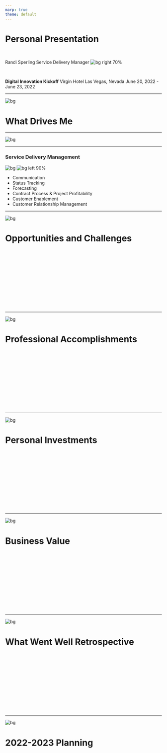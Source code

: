 ```yaml
---
marp: true
theme: default
---
```


# Personal Presentation

<br>

Randi Sperling
Service Delivery Manager
![bg right 70%](Randi_headshot.jpg)

<br>

**Digital Innovation Kickoff**
Virgin Hotel 
Las Vegas, Nevada
June 20, 2022 - June 23, 2022

---


<!-- footer: Computacenter 2022 -->
<!-- paginate: true -->
![bg](marp-background1.jpg)

# **What Drives Me**


---

![bg](pic-collage1.png)

---

### Service Delivery Management
![bg](marp-background1.jpg)
![bg left 90%](office-space-paul-lee-wilson.gif)
- Communication
- Status Tracking
- Forecasting
- Contract Process & Project Profitability
- Customer Enablement
- Customer Relationship Management

---

![bg](marp-background1.jpg)
# Opportunities and Challenges
<br>
<br>
<br>
<br>
<br>
<br>
<br>
<br>
<br>
<br>
<br>


---
![bg](marp-background1.jpg)
# Professional Accomplishments
<br>
<br>
<br>
<br>
<br>
<br>
<br>
<br>
<br>
<br>
<br>

---

![bg](marp-background1.jpg)
# Personal Investments
<br>
<br>
<br>
<br>
<br>
<br>
<br>
<br>
<br>
<br>
<br>

---

![bg](marp-background1.jpg)
# Business Value
<br>
<br>
<br>
<br>
<br>
<br>
<br>
<br>
<br>
<br>
<br>

---

![bg](marp-background1.jpg)
# What Went Well Retrospective
<br>
<br>
<br>
<br>
<br>
<br>
<br>
<br>
<br>
<br>
<br>

---

![bg](marp-background1.jpg)
# 2022-2023 Planning
<br>
<br>
<br>
<br>
<br>
<br>
<br>
<br>
<br>
<br>
<br>